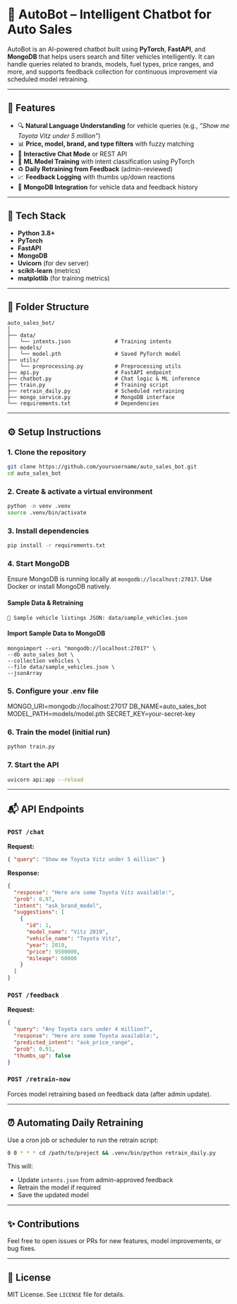 
# 🚗 AutoBot – Intelligent Chatbot for Auto Sales

AutoBot is an AI-powered chatbot built using **PyTorch**, **FastAPI**, and **MongoDB** that helps users search and filter vehicles intelligently. It can handle queries related to brands, models, fuel types, price ranges, and more, and supports feedback collection for continuous improvement via scheduled model retraining.

---

## 🚀 Features

- 🔍 **Natural Language Understanding** for vehicle queries (e.g., *“Show me Toyota Vitz under 5 million”*)
- 📊 **Price, model, brand, and type filters** with fuzzy matching
- 💬 **Interactive Chat Mode** or REST API
- 🧠 **ML Model Training** with intent classification using PyTorch
- ♻️ **Daily Retraining from Feedback** (admin-reviewed)
- 📈 **Feedback Logging** with thumbs up/down reactions
- 📂 **MongoDB Integration** for vehicle data and feedback history

---

## 🧰 Tech Stack

- **Python 3.8+**
- **PyTorch**
- **FastAPI**
- **MongoDB**
- **Uvicorn** (for dev server)
- **scikit-learn** (metrics)
- **matplotlib** (for training metrics)

---

## 📁 Folder Structure

```
auto_sales_bot/
│
├── data/
│   └── intents.json              # Training intents
├── models/
│   └── model.pth                 # Saved PyTorch model
├── utils/
│   └── preprocessing.py          # Preprocessing utils
├── api.py                        # FastAPI endpoint
├── chatbot.py                    # Chat logic & ML inference
├── train.py                      # Training script
├── retrain_daily.py              # Scheduled retraining
├── mongo_service.py              # MongoDB interface
└── requirements.txt              # Dependencies
```

---

## ⚙️ Setup Instructions

### 1. Clone the repository

```bash
git clone https://github.com/yourusername/auto_sales_bot.git
cd auto_sales_bot
```

### 2. Create & activate a virtual environment

```bash
python -m venv .venv
source .venv/bin/activate
```

### 3. Install dependencies

```bash
pip install -r requirements.txt
```

### 4. Start MongoDB

Ensure MongoDB is running locally at `mongodb://localhost:27017`. Use Docker or install MongoDB natively.

  #### Sample Data & Retraining

    🚗 Sample vehicle listings JSON: data/sample_vehicles.json

  #### Import Sample Data to MongoDB

  ```
  mongoimport --uri "mongodb://localhost:27017" \
  --db auto_sales_bot \
  --collection vehicles \
  --file data/sample_vehicles.json \
  --jsonArray
  ```

### 5. Configure your .env file

MONGO_URI=mongodb://localhost:27017
DB_NAME=auto_sales_bot
MODEL_PATH=models/model.pth
SECRET_KEY=your-secret-key

### 6. Train the model (initial run)

```bash
python train.py
```

### 7. Start the API

```bash
uvicorn api:app --reload
```

---

## 📬 API Endpoints

### `POST /chat`

**Request:**
```json
{ "query": "Show me Toyota Vitz under 5 million" }
```

**Response:**
```json
{
  "response": "Here are some Toyota Vitz available:",
  "prob": 0.97,
  "intent": "ask_brand_model",
  "suggestions": [
    {
      "id": 1,
      "model_name": "Vitz 2019",
      "vehicle_name": "Toyota Vitz",
      "year": 2019,
      "price": 9500000,
      "mileage": 60000
    }
  ]
}
```

### `POST /feedback`

**Request:**
```json
{
  "query": "Any Toyota cars under 4 million?",
  "response": "Here are some Toyota available:",
  "predicted_intent": "ask_price_range",
  "prob": 0.91,
  "thumbs_up": false
}
```

### `POST /retrain-now`

Forces model retraining based on feedback data (after admin update).

---

## ⏰ Automating Daily Retraining

Use a cron job or scheduler to run the retrain script:

```bash
0 0 * * * cd /path/to/project && .venv/bin/python retrain_daily.py
```

This will:
- Update `intents.json` from admin-approved feedback
- Retrain the model if required
- Save the updated model

---

## ✨ Contributions

Feel free to open issues or PRs for new features, model improvements, or bug fixes.

---

## 📜 License

MIT License. See `LICENSE` file for details.
